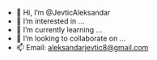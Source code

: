 - 👋 Hi, I’m @JevticAleksandar
- 👀 I’m interested in ...
- 🌱 I’m currently learning ...
- 💞️ I’m looking to collaborate on ...
- 📫 Email: aleksandarjevtic8@gmail.com

<!---
JevticAleksandar/JevticAleksandar is a ✨ special ✨ repository because its `README.md` (this file) appears on your GitHub profile.
You can click the Preview link to take a look at your changes.
--->
